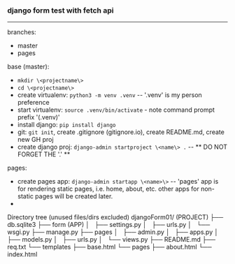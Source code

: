 ### django form test with fetch api
---
branches:
  - master
  - pages

base (master):
  - `mkdir \<projectname\>`
  - `cd \<projectname\>`
  - create virtualenv: `python3 -m venv .venv` -- '.venv' is my person preference
  - start  virtualenv: `source .venv/bin/activate` - note command prompt prefix '(.venv)'
  - install django: `pip install django`
  - git: `git init`, create .gitignore (gitignore.io), create README.md, create new GH proj
  - create django proj: `django-admin startproject \<name\> .` -- ** DO NOT FORGET THE '.' **

pages:
  - create pages app: `django-admin startapp \<name>\>` -- 'pages' app is for rendering static pages, i.e. home, about, etc. other apps for non-static pages will be created later.
  - 


Directory tree (unused files/dirs excluded)
djangoForm01/   (PROJECT)
├── db.sqlite3
├── form    (APP)
│   ├── settings.py
│   ├── urls.py
│   └── wsgi.py
├── manage.py
├── pages
│   ├── admin.py
│   ├── apps.py
│   ├── models.py
│   ├── urls.py
│   └── views.py
├── README.md
├── req.txt
└── templates
    ├── base.html
    └── pages
        ├── about.html
        └── index.html

